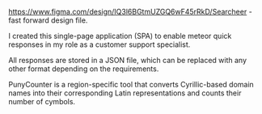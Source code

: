 https://www.figma.com/design/IQ3l6BGtmUZGQ6wF45rRkD/Searcheer - fast forward design file.


I created this single-page application (SPA) to enable meteor quick responses in my role as a customer support specialist. 

All responses are stored in a JSON file, which can be replaced with any other format depending on the requirements.

PunyCounter is a region-specific tool that converts Cyrillic-based domain names into their corresponding Latin representations and counts their number of cymbols.
